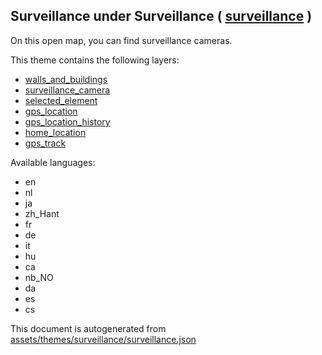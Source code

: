 [//]: # (WARNING: this file is automatically generated. Please find the sources at the bottom and edit those sources)

 Surveillance under Surveillance ( [surveillance](https://mapcomplete.osm.be/surveillance) ) 
---------------------------------------------------------------------------------------------



On this open map, you can find surveillance cameras.

This theme contains the following layers:



  - [walls_and_buildings](../Layers/walls_and_buildings.md)
  - [surveillance_camera](../Layers/surveillance_camera.md)
  - [selected_element](../Layers/selected_element.md)
  - [gps_location](../Layers/gps_location.md)
  - [gps_location_history](../Layers/gps_location_history.md)
  - [home_location](../Layers/home_location.md)
  - [gps_track](../Layers/gps_track.md)


Available languages:



  - en
  - nl
  - ja
  - zh_Hant
  - fr
  - de
  - it
  - hu
  - ca
  - nb_NO
  - da
  - es
  - cs
 

This document is autogenerated from [assets/themes/surveillance/surveillance.json](https://github.com/pietervdvn/MapComplete/blob/develop/assets/themes/surveillance/surveillance.json)
